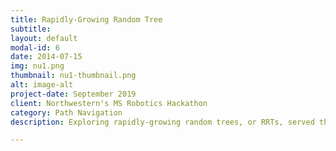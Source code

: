 ```yaml
---
title: Rapidly-Growing Random Tree
subtitle:
layout: default
modal-id: 6
date: 2014-07-15
img: nu1.png
thumbnail: nu1-thumbnail.png
alt: image-alt
project-date: September 2019
client: Northwestern's MS Robotics Hackathon
category: Path Navigation
description: Exploring rapidly-growing random trees, or RRTs, served the last challenge in Northwestern University’s MS Robotics Hackathon orientation. An RRT is a means of generating random paths, and with obstacles in mind, avoids them to ideally reach an end coordinate. The challenge was intended to help students grow familiar with Python while exercising a phenomenon common in robot path navigation. After coding an RRT without a destination, which was followed by coding an RRT that navigates around circle obstacles, the last task yielded an RRT navigating around Northwestern University’s N logo to connect a start and end point. More detailed instructions on this challenge are outlined here (http://robotics.mech.northwestern.edu/~elwin/ and https://github.com/marcelbonnici/rrt).

---
```

